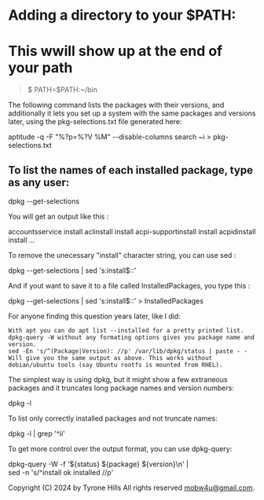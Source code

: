 # Adding a directory to your $PATH:
# This wwill show up at the  end of your path

> $ PATH=$PATH:~/bin

The following command lists the packages with their versions, and additionally it lets you set up a system with the same packages and versions later, using the pkg-selections.txt file generated here:

aptitude -q -F "%?p=%?V %M" --disable-columns search \~i > pkg-selections.txt


## To list the names of each installed package, type as any user:

dpkg --get-selections

You will get an output like this :

accountsservice              install
aclinstall                   install
acpi-supportinstall          install
acpidinstall                 install
...

To remove the unecessary "install" character string, you can use sed :

dpkg --get-selections | sed 's:install$::'

And if yout want to save it to a file called InstalledPackages, you type this :

dpkg --get-selections | sed 's:install$::' > InstalledPackages



For anyone finding this question years later, like I did:

    With apt you can do apt list --installed for a pretty printed list.
    dpkg-query -W without any formating options gives you package name and version.
    sed -En 's/^(Package|Version): //p' /var/lib/dpkg/status | paste - - Will give you the same output as above. This works without debian/ubuntu tools (say Ubuntu rootfs is mounted from RHEL).

The simplest way is using dpkg, but it might show a few extraneous packages and it truncates long package names and version numbers:

dpkg -l

To list only correctly installed packages and not truncate names:

dpkg -l | grep '^ii'

To get more control over the output format, you can use dpkg-query:

dpkg-query -W -f '${status} ${package} ${version}\n' | \
sed -n 's/^install ok installed //p'

Copyright (C) 2024 by Tyrone Hills All rights reserved <mobw4u@gmail.com>.
